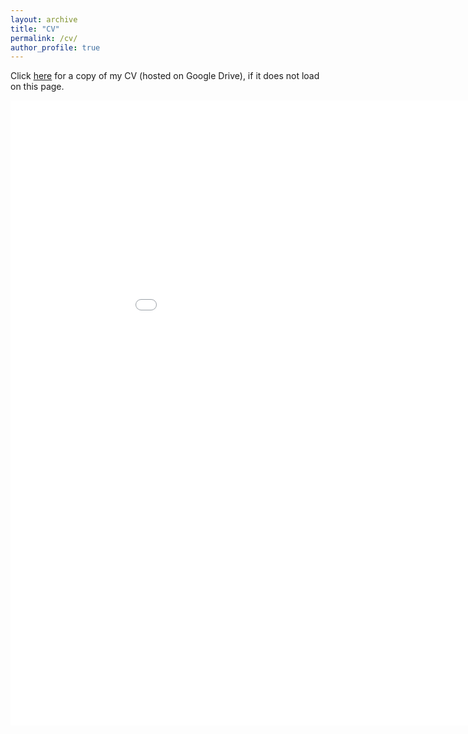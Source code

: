 ```yaml
---
layout: archive
title: "CV"
permalink: /cv/
author_profile: true
---
```


Click [here](https://drive.google.com/file/d/1Rv7umhBmyE53UeooNyPrEHq6db7ZJMGW/view?usp=sharing) for a copy of my CV (hosted on Google Drive), if it does not load on this page.

<embed src="{{ site.baseurl }}/files/CV_062024.pdf" width="1000" height="1000" type='application/pdf'> 
